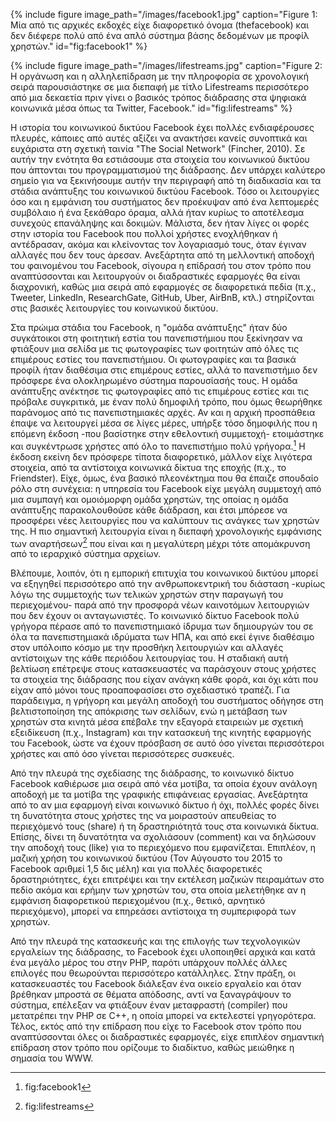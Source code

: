 {% include figure image_path="/images/facebook1.jpg" caption="Figure 1: Μία από τις αρχικές εκδοχές είχε διαφορετικό όνομα (thefacebook) και δεν διέφερε πολύ από ένα απλό σύστημα βάσης δεδομένων με προφίλ χρηστών." id="fig:facebook1" %}

{% include figure image_path="/images/lifestreams.jpg" caption="Figure 2: Η οργάνωση και η αλληλεπίδραση με την πληροφορία σε χρονολογική σειρά παρουσιάστηκε σε μια διεπαφή με τίτλο Lifestreams περισσότερο από μια δεκαετία πριν γίνει ο βασικός τρόπος διάδρασης στα ψηφιακά κοινωνικά μέσα όπως τα Twitter, Facebook." id="fig:lifestreams" %}

Η ιστορία του κοινωνικού δικτύου Facebook έχει πολλές ενδιαφέρουσες
πλευρές, κάποιες από αυτές αξίζει να ανακτήσει κανείς συνοπτικά και
ευχάριστα στη σχετική ταινία "The Social Network" (Fincher, 2010). Σε
αυτήν την ενότητα θα εστιάσουμε στα στοιχεία του κοινωνικού δικτύου που
άπτονται του προγραμματισμού της διάδρασης. Δεν υπάρχει καλύτερο σημείο
για να ξεκινήσουμε αυτήν την περιγραφή από τη διαδικασία και τα στάδια
ανάπτυξης του κοινωνικού δικτύου Facebook. Τόσο οι λειτουργίες όσο και η
εμφάνιση του συστήματος δεν προέκυψαν από ένα λεπτομερές συμβόλαιο ή ένα
ξεκάθαρο όραμα, αλλά ήταν κυρίως το αποτέλεσμα συνεχούς επανάληψης και
δοκιμών. Μάλιστα, δεν ήταν λίγες οι φορές στην ιστορία του Facebook που
πολλοί χρήστες ενοχλήθηκαν ή αντέδρασαν, ακόμα και κλείνοντας τον
λογαριασμό τους, όταν έγιναν αλλαγές που δεν τους άρεσαν. Ανεξάρτητα από
τη μελλοντική αποδοχή του φαινομένου του Facebook, σίγουρα η επίδρασή
του στον τρόπο που αναπτύσσονται και λειτουργούν οι διαδραστικές
εφαρμογές θα είναι διαχρονική, καθώς μια σειρά από εφαρμογές σε
διαφορετικά πεδία (π.χ., Tweeter, LinkedIn, ResearchGate, GitHub, Uber,
AirBnB, κτλ.) στηρίζονται στις βασικές λειτουργίες του κοινωνικού
δικτύου.

Στα πρώιμα στάδια του Facebook, η "ομάδα ανάπτυξης" ήταν δύο συγκάτοικοι
στη φοιτητική εστία του πανεπιστήμιου που ξεκίνησαν να φτιάξουν μια
σελίδα με τις φωτογραφίες των φοιτητών από όλες τις επιμέρους εστίες του
πανεπιστήμιου. Οι φωτογραφίες και τα βασικά προφίλ ήταν διαθέσιμα στις
επιμέρους εστίες, αλλά το πανεπιστήμιο δεν πρόσφερε ένα ολοκληρωμένο
σύστημα παρουσίασής τους. Η ομάδα ανάπτυξης ανέκτησε τις φωτογραφίες από
τις επιμέρους εστίες και τις πρόβαλε συγκριτικά, με έναν πολύ δημοφιλή
τρόπο, που όμως θεωρήθηκε παράνομος από τις πανεπιστημιακές αρχές. Αν
και η αρχική προσπάθεια έπαψε να λειτουργεί μέσα σε λίγες μέρες, υπήρξε
τόσο δημοφιλής που η επόμενη έκδοση -που βασίστηκε στην εθελοντική
συμμετοχή- ετοιμάστηκε και συγκέντρωσε χρήστες από όλο το πανεπιστήμιο
πολύ γρήγορα.[^1] Η έκδοση εκείνη δεν πρόσφερε τίποτα διαφορετικό,
μάλλον είχε λιγότερα στοιχεία, από τα αντίστοιχα κοινωνικά δίκτυα της
εποχής (π.χ., το Friendster). Είχε, όμως, ένα βασικό πλεονέκτημα που θα
έπαιζε σπουδαίο ρόλο στη συνέχεια: η υπηρεσία του Facebook είχε μεγάλη
συμμετοχή από μια συμπαγή και ομοιόμορφη ομάδα χρηστών, της οποίας η
ομάδα ανάπτυξης παρακολουθούσε κάθε διάδραση, και έτσι μπόρεσε να
προσφέρει νέες λειτουργίες που να καλύπτουν τις ανάγκες των χρηστών της.
Η πιο σημαντική λειτουργία είναι η διεπαφή χρονολογικής εμφάνισης των
αναρτήσεων[^2] που είναι και η μεγαλύτερη μέχρι τότε απομάκρυνση από το
ιεραρχικό σύστημα αρχείων.

Βλέπουμε, λοιπόν, ότι η εμπορική επιτυχία του κοινωνικού δικτύου μπορεί
να εξηγηθεί περισσότερο από την ανθρωποκεντρική του διάσταση -κυρίως
λόγω της συμμετοχής των τελικών χρηστών στην παραγωγή του περιεχομένου-
παρά από την προσφορά νέων καινοτόμων λειτουργιών που δεν έχουν οι
ανταγωνιστές. Το κοινωνικό δίκτυο Facebook πολύ γρήγορα πέρασε από το
πανεπιστημιακό ίδρυμα των δημιουργών του σε όλα τα πανεπιστημιακά
ιδρύματα των ΗΠΑ, και από εκεί έγινε διαθέσιμο στον υπόλοιπο κόσμο με
την προσθήκη λειτουργιών και αλλαγές αντίστοιχων της κάθε περιόδου
λειτουργίας του. Η σταδιακή αυτή βελτίωση επέτρεψε στους κατασκευαστές
να παράσχουν στους χρήστες τα στοιχεία της διάδρασης που είχαν ανάγκη
κάθε φορά, και όχι κάτι που είχαν από μόνοι τους προαποφασίσει στο
σχεδιαστικό τραπέζι. Για παράδειγμα, η γρήγορη και μεγάλη αποδοχή του
συστήματος οδήγησε στη βελτιστοποίηση της απόκρισης των σελίδων, ενώ η
μετάβαση των χρηστών στα κινητά μέσα επέβαλε την εξαγορά εταιρειών με
σχετική εξειδίκευση (π.χ., Ιnstagram) και την κατασκευή της κινητής
εφαρμογής του Facebook, ώστε να έχουν πρόσβαση σε αυτό όσο γίνεται
περισσότεροι χρήστες και από όσο γίνεται περισσότερες συσκευές.

Από την πλευρά της σχεδίασης της διάδρασης, το κοινωνικό δίκτυο Facebook
καθιέρωσε μια σειρά από νέα μοτίβα, τα οποία έχουν ανάλογη αποδοχή με τα
μοτίβα της γραφικής επιφάνειας εργασίας. Ανεξάρτητα από το αν μια
εφαρμογή είναι κοινωνικό δίκτυο ή όχι, πολλές φορές δίνει τη δυνατότητα
στους χρήστες της να μοιραστούν απευθείας το περιεχόμενό τους (share) ή
τη δραστηριότητά τους στα κοινωνικά δίκτυα. Επίσης, δίνει τη δυνατότητα
να σχολιάσουν (comment) και να δηλώσουν την αποδοχή τους (like) για το
περιεχόμενο που εμφανίζεται. Επιπλέον, η μαζική χρήση του κοινωνικού
δικτύου (Τον Αύγουστο του 2015 το Facebook αριθμεί 1,5 δις μέλη) και για
πολλές διαφορετικές δραστηριότητες, έχει επιτρέψει και την εκτέλεση
μαζικών πειραμάτων στο πεδίο ακόμα και ερήμην των χρηστών του, στα οποία
μελετήθηκε αν η εμφάνιση διαφορετικού περιεχομένου (π.χ., θετικό,
αρνητικό περιεχόμενο), μπορεί να επηρεάσει αντίστοιχα τη συμπεριφορά των
χρηστών.

Από την πλευρά της κατασκευής και της επιλογής των τεχνολογικών
εργαλείων της διάδρασης, το Facebook έχει υλοποιηθεί αρχικά και κατά ένα
μεγάλο μέρος του στην PHP, παρότι υπάρχουν πολλές άλλες επιλογές που
θεωρούνται περισσότερο κατάλληλες. Στην πράξη, οι κατασκευαστές του
Facebook διάλεξαν ένα οικείο εργαλείο και όταν βρέθηκαν μπροστά σε
θέματα απόδοσης, αντί να ξαναγράψουν το σύστημα, επέλεξαν να φτιάξουν
έναν μεταφραστή (compiler) που μετατρέπει την PHP σε C++, η οποία μπορεί
να εκτελεστεί γρηγορότερα. Τέλος, εκτός από την επίδραση που είχε το
Facebook στον τρόπο που αναπτύσσονται όλες οι διαδραστικές εφαρμογές,
είχε επιπλέον σημαντική επίδραση στον τρόπο που ορίζουμε το διαδίκτυο,
καθώς μειώθηκε η σημασία του WWW.

[^1]: fig:facebook1

[^2]: fig:lifestreams
